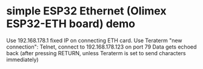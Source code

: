 # simple ESP32 Ethernet (Olimex ESP32-ETH board) demo
Use 192.168.178.1 fixed IP on connecting ETH card.
Use Teraterm "new connection": Telnet, connect to 192.168.178.123 on port 79
Data gets echoed back (after pressing RETURN, unless Teraterm is set to send characters immediately)
